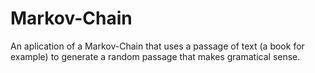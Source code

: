 # Markov-Chain
An aplication of a Markov-Chain that uses a passage of text (a book for example) to generate a random passage that makes gramatical sense. 
